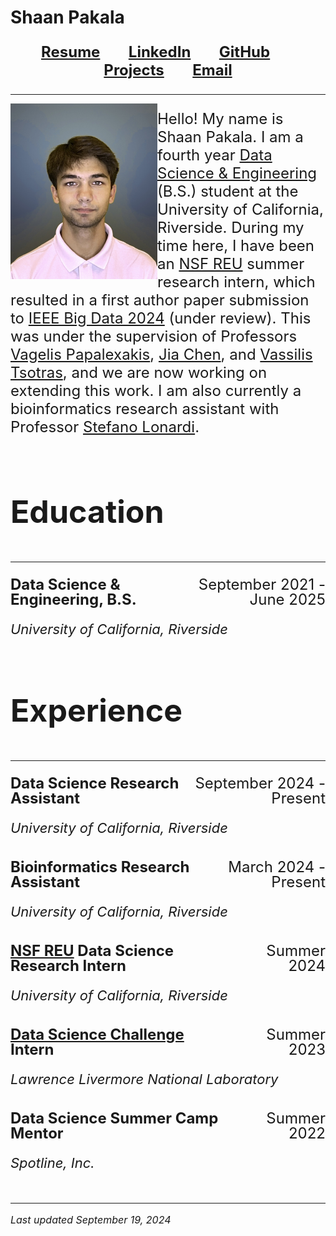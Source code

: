 # Shaan Pakala

<p style="font-size: 24px; text-align: center;"><b>
  <a href="https://shaanpakala.github.io/resume.pdf" target="_blank">Resume</a>
  &nbsp;&nbsp;&nbsp;&nbsp;&nbsp;&nbsp;
  <a href="https://www.linkedin.com/in/shaan-pakala-b91024210/" target="_blank">LinkedIn</a>
  &nbsp;&nbsp;&nbsp;&nbsp;&nbsp;&nbsp;
  <a href="https://github.com/shaanpakala" target="_blank">GitHub</a>
  &nbsp;&nbsp;&nbsp;&nbsp;&nbsp;&nbsp;
  <a href="https://shaanpakala.github.io/Projects/" target="_blank">Projects</a>
  &nbsp;&nbsp;&nbsp;&nbsp;&nbsp;&nbsp;
  <a href="mailto:shaan.pakala@gmail.com">Email</a>
</b></p>

<hr>

<img align="left" width="235" src="images/picture_of_me.jpg">
<p style="font-size: 24px;">
  Hello! My name is Shaan Pakala. I am a fourth year <a href="https://datascience.ucr.edu/">Data Science & Engineering</a> (B.S.) student at the University of California, Riverside. During my time here, I have been an <a href="https://www.nsf.gov/awardsearch/showAward?AWD_ID=2244480&HistoricalAwards=false">NSF REU</a> summer research intern, which resulted in a first author paper submission to <a href="https://www3.cs.stonybrook.edu/~ieeebigdata2024/" target="_blank">IEEE Big Data 2024</a> (under review). This was under the supervision of Professors <a href="https://www.cs.ucr.edu/~epapalex/">Vagelis Papalexakis</a>, <a href="https://sites.google.com/view/jiachen-research/home">Jia Chen</a>, and <a href="https://www.cs.ucr.edu/~tsotras/">Vassilis Tsotras</a>, and we are now working on extending this work. I am also currently a bioinformatics research assistant with Professor <a href="https://www.cs.ucr.edu/~stelo/">Stefano Lonardi</a>.
</p>

<section id="Education">
<br>
<p style="font-size: 50px;"><b>Education</b></p>
<hr>
</section>

<p style="font-size: 24px; display: flex; justify-content: space-between; line-height: 1.0;">
  <span><b>Data Science & Engineering, B.S.</b></span>
  <span style="text-align: right;">September 2021 - June 2025</span>
</p>
<p style="font-size: 22px; line-height: 1.0;"><em>University of California, Riverside</em></p>

<section id="Experience">
<br>
<p style="font-size: 50px;"><b>Experience</b></p>
<hr>
</section>

<p style="font-size: 24px; display: flex; justify-content: space-between; line-height: 1.0;">
  <span><b>Data Science Research Assistant</b></span>
  <span style="text-align: right;">September 2024 - Present</span>
</p>
<p style="font-size: 22px; line-height: 1.0;"><em>University of California, Riverside</em></p>

<p style="font-size: 24px; display: flex; justify-content: space-between; line-height: 1.0; margin-top: 40px;">
  <span><b>Bioinformatics Research Assistant</b></span>
  <span style="text-align: right;">March 2024 - Present</span>
</p>
<p style="font-size: 22px; line-height: 1.0;"><em>University of California, Riverside</em></p>

<p style="font-size: 24px; display: flex; justify-content: space-between; line-height: 1.0; margin-top: 40px;">
  <span><b><a href="https://www.nsf.gov/awardsearch/showAward?AWD_ID=2244480&HistoricalAwards=false">NSF REU</a> Data Science Research Intern</b></span>
  <span style="text-align: right;">Summer 2024</span>
</p>
<p style="font-size: 22px; line-height: 1.0;"><em>University of California, Riverside</em></p>

<p style="font-size: 24px; display: flex; justify-content: space-between; line-height: 1.0; margin-top: 40px;">
  <span><b>
    <a href="https://www.llnl.gov/article/50051/uc-merced-uc-riverside-tackle-data-science-challenge-machine-learning-assisted-heart">
      Data Science Challenge</a>
    Intern
  </b></span>
  <span style="text-align: right;">Summer 2023</span>
</p>
<p style="font-size: 22px; line-height: 1.0;"><em>Lawrence Livermore National Laboratory</em></p>

<p style="font-size: 24px; display: flex; justify-content: space-between; line-height: 1.0; margin-top: 40px;">
  <span><b>Data Science Summer Camp Mentor</b></span>
  <span style="text-align: right;">Summer 2022</span>
</p>
<p style="font-size: 22px; line-height: 1.0;"><em>Spotline, Inc.</em></p>

<br clear="all">




<hr>
<p style="font-size: 16px;"><i>Last updated September 19, 2024</i></p>
